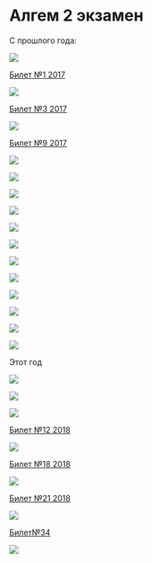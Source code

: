 # Алгем 2 экзамен

С прошлого года:

![](resource/Untitled-df6f176c-5710-447d-a780-4bb3c9c4a053.png)

[Билет №1 2017](resource/1-2017-42c8d7f4-0632-451b-a6f2-9025e74b0ae1.md)

![](image19-870b7303-9970-459d-8593-ce6c2bf4cb57.png)

[Билет №3 2017](resource/3-2017-52da39d7-7c18-462a-a090-df2520a49e55.md)

![](resource/image13-72bd4c8e-aa90-4809-9a16-2a905042f6ea.png)

[Билет №9 2017](resource/9-2017-7b6b08c7-34ae-434e-9398-c78a14d0f179.md)

![](resource/image29-e6afe31a-3391-4fb4-9fc1-c2a59e2448e0.png)

![](resource/Untitled-030d56af-e11b-4c39-93ba-cd8605ae4b0e.png)

![](resource/image25-48738f83-1b66-4380-9cf0-3758bc44bca8.png)

![](resource/image26-3a2b8558-1e12-40b6-9bfb-7a45573c94e1.png)

![](resource/Untitled-dc3f246d-5b4c-47e4-b740-fe6c5557d922.png)

![](resource/image32-67010556-7c77-435f-8a1c-8424daf71fa5.png)

![](resource/image33-734daab3-3075-462a-b7e2-6d8299da5810.png)

![](resource/image14-3200f461-4fab-4bb0-9db9-fab1d3421f0c.png)

![](resource/image12-fe9b594e-d184-40db-950d-95915af5fa8b.png)

![](resource/image27-43951ab6-5879-455f-84e1-e9e1379c2e00.png)

![](resource/image15-58e9ffd9-662c-4cc5-b6ef-855982f48ceb.png)

![](resource/Untitled-3c80f355-39b8-4f03-b96c-aa135f36a8c3.png)

Этот год

![](resource/image34-fc086e2a-1d18-42df-af87-f8b1f7471dae.png)

![](resource/image30-5bb1e95d-1ce2-4053-bd0b-5686c2307fb6.png)

![](resource/image28-31d0ac8c-f328-44bf-a437-f85deeb16d52.png)

[Билет №12 2018](resource/12-2018-20c4a20f-5b83-4409-a1a6-f9af623ad782.md)

![](resource/image31-8857d73e-507b-4a0d-a24f-94ee1a0006a3.png)

[Билет №18 2018](resource/18-2018-bb767839-a299-45da-8037-853e24c569ff.md)

![](resource/image18-84d3b9d5-5646-46b4-a889-3d662b590827.png)

[Билет №21 2018](resource/21-2018-ee253671-bb3b-428c-94cd-02ab4d6c6d51.md)

![](https://pp.userapi.com/c834400/v834400515/16b4c2/PmOd6EZzjBM.jpg)

[Билет№34](resource/34-e701bf30-5f3c-4fa4-9038-6b3f73c36bdd.md)

![](https://lh6.googleusercontent.com/7hn2GtSX_5dUKLlqfYXJXRqzH3_TFQGmAcVR686HyFfEpqKVn8sVk4Kb5Ah3rCBvd_it5ocvqG5RZXdC2vt4spdXZ1zATzdGTjUNOTN81Hb1tZEtXDQJ3p8xIchJgS75aJJLup4N)
